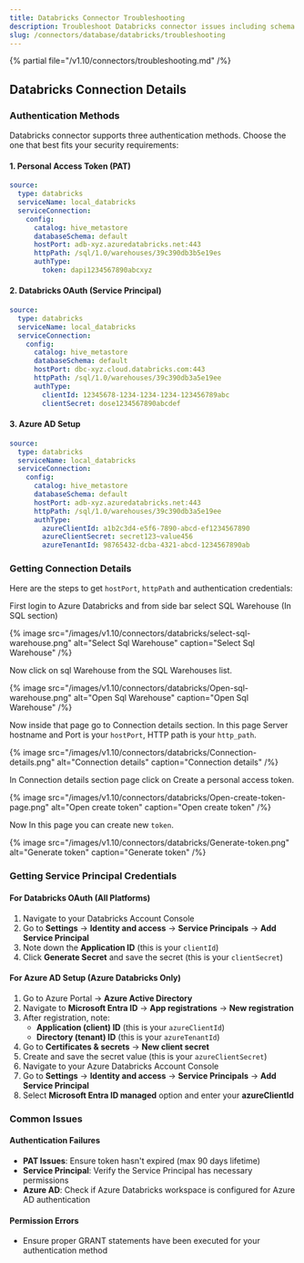 ```yaml
---
title: Databricks Connector Troubleshooting
description: Troubleshoot Databricks connector issues including schema extraction errors or driver failures.
slug: /connectors/database/databricks/troubleshooting
---
```


{% partial file="/v1.10/connectors/troubleshooting.md" /%}

## Databricks Connection Details

### Authentication Methods

Databricks connector supports three authentication methods. Choose the one that best fits your security requirements:

#### 1. Personal Access Token (PAT)
```yaml
source:
  type: databricks
  serviceName: local_databricks
  serviceConnection:
    config:
      catalog: hive_metastore
      databaseSchema: default
      hostPort: adb-xyz.azuredatabricks.net:443
      httpPath: /sql/1.0/warehouses/39c390db3b5e19es
      authType:
        token: dapi1234567890abcxyz
```

#### 2. Databricks OAuth (Service Principal)
```yaml
source:
  type: databricks
  serviceName: local_databricks
  serviceConnection:
    config:
      catalog: hive_metastore
      databaseSchema: default
      hostPort: dbc-xyz.cloud.databricks.com:443
      httpPath: /sql/1.0/warehouses/39c390db3a5e19ee
      authType:
        clientId: 12345678-1234-1234-1234-123456789abc
        clientSecret: dose1234567890abcdef
```

#### 3. Azure AD Setup
```yaml
source:
  type: databricks
  serviceName: local_databricks
  serviceConnection:
    config:
      catalog: hive_metastore
      databaseSchema: default
      hostPort: adb-xyz.azuredatabricks.net:443
      httpPath: /sql/1.0/warehouses/39c390db3a5e19ee
      authType:
        azureClientId: a1b2c3d4-e5f6-7890-abcd-ef1234567890
        azureClientSecret: secret123~value456
        azureTenantId: 98765432-dcba-4321-abcd-1234567890ab
```

### Getting Connection Details

Here are the steps to get `hostPort`, `httpPath` and authentication credentials:

First login to Azure Databricks and from side bar select SQL Warehouse (In SQL section)


{% image
src="/images/v1.10/connectors/databricks/select-sql-warehouse.png"
alt="Select Sql Warehouse"
caption="Select Sql Warehouse" /%}


Now click on sql Warehouse from the SQL Warehouses list.


{% image
src="/images/v1.10/connectors/databricks/Open-sql-warehouse.png"
alt="Open Sql Warehouse"
caption="Open Sql Warehouse" /%}


Now inside that page go to Connection details section.
In this page Server hostname and Port is your `hostPort`, HTTP path is your `http_path`.



{% image
src="/images/v1.10/connectors/databricks/Connection-details.png"
alt="Connection details"
caption="Connection details" /%}


In Connection details section page click on Create a personal access token.

{% image
src="/images/v1.10/connectors/databricks/Open-create-token-page.png"
alt="Open create token"
caption="Open create token" /%}



Now In this page you can create new `token`.


{% image
src="/images/v1.10/connectors/databricks/Generate-token.png"
alt="Generate token"
caption="Generate token" /%}

### Getting Service Principal Credentials

#### For Databricks OAuth (All Platforms)

1. Navigate to your Databricks Account Console
2. Go to **Settings** → **Identity and access** → **Service Principals** → **Add Service Principal**
3. Note down the **Application ID** (this is your `clientId`)
4. Click **Generate Secret** and save the secret (this is your `clientSecret`)

#### For Azure AD Setup (Azure Databricks Only)

1. Go to Azure Portal → **Azure Active Directory**
2. Navigate to **Microsoft Entra ID** → **App registrations** → **New registration**
3. After registration, note:
   - **Application (client) ID** (this is your `azureClientId`)
   - **Directory (tenant) ID** (this is your `azureTenantId`)
4. Go to **Certificates & secrets** → **New client secret**
5. Create and save the secret value (this is your `azureClientSecret`)
6. Navigate to your Azure Databricks Account Console
7. Go to **Settings** → **Identity and access** → **Service Principals** → **Add Service Principal**
8. Select **Microsoft Entra ID managed** option and enter your **azureClientId**

### Common Issues

#### Authentication Failures
- **PAT Issues**: Ensure token hasn't expired (max 90 days lifetime)
- **Service Principal**: Verify the Service Principal has necessary permissions
- **Azure AD**: Check if Azure Databricks workspace is configured for Azure AD authentication

#### Permission Errors
- Ensure proper GRANT statements have been executed for your authentication method

